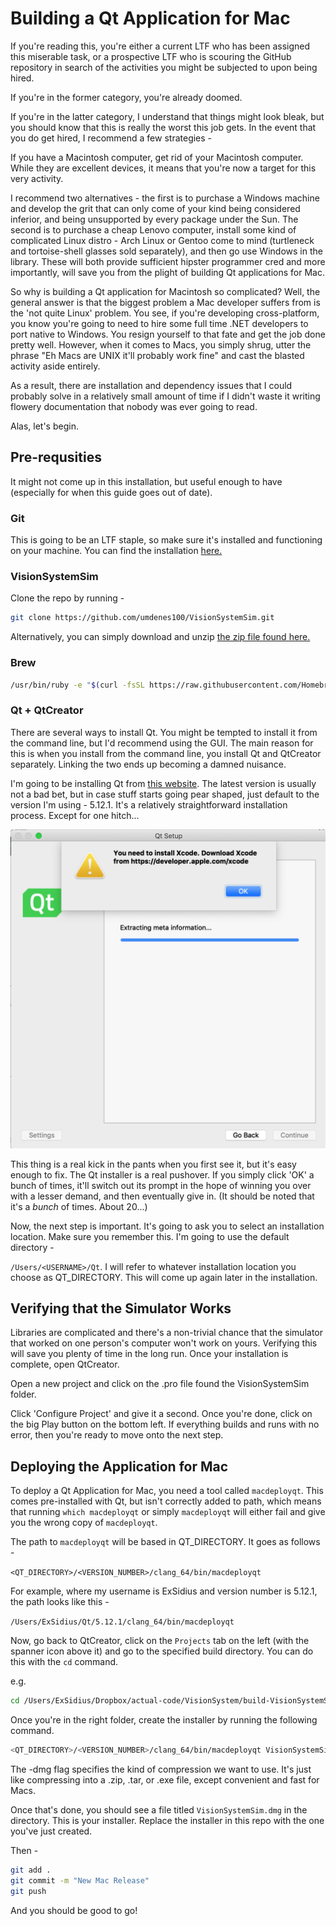 # Building a Qt Application for Mac

If you're reading this, you're either a current LTF who has been assigned this miserable task, or a prospective LTF who is scouring  the GitHub repository in search of the activities you might be subjected to upon being hired.

If you're in the former category, you're already doomed. 

If you're in the latter category, I understand that things might look bleak, but you should know that this is really the worst this job gets. In the event that you do get hired, I recommend a few strategies - 

If you have a Macintosh computer, get rid of your Macintosh computer. While they are excellent devices, it means that you're now a target for this very activity. 

I recommend two alternatives - the first is to purchase a Windows machine and develop the grit that can only come of your kind being considered inferior, and being unsupported by every package under the Sun. The second is to purchase a cheap Lenovo computer, install some kind of complicated Linux distro - Arch Linux or Gentoo come to mind (turtleneck and tortoise-shell glasses sold separately), and then go use Windows in the library. These will both provide sufficient hipster programmer cred and more importantly, will save you from the plight of building Qt applications for Mac.

So why is building a Qt application for Macintosh so complicated? Well, the general answer is that the biggest problem a Mac developer suffers from is the 'not quite Linux' problem. You see, if you're developing cross-platform, you know you're going to need to hire some full time .NET developers to port native to Windows. You resign yourself to that fate and get the job done pretty well. However, when it comes to Macs, you simply shrug, utter the phrase "Eh Macs are UNIX it'll probably work fine" and cast the blasted activity aside entirely.

As a result, there are installation and dependency issues that I could probably solve in a relatively small amount of time if I didn't waste it writing flowery documentation that nobody was ever going to read.

Alas, let's begin.

## Pre-requsities

It might not come up in this installation, but useful enough to have (especially for when this guide goes out of date).

### Git

This is going to be an LTF staple, so make sure it's installed and functioning on your machine. You can find the installation [here.](https://git-scm.com/download/mac)

### VisionSystemSim

Clone the repo by running - 

```bash
git clone https://github.com/umdenes100/VisionSystemSim.git
```

Alternatively, you can simply download and unzip [the zip file found here.](https://github.com/umdenes100/VisionSystemSim/archive/master.zip)

### Brew

```bash
/usr/bin/ruby -e "$(curl -fsSL https://raw.githubusercontent.com/Homebrew/install/master/install)"
```

### Qt + QtCreator

There are several ways to install Qt. You might be tempted to install it from the command line, but I'd recommend using the GUI. The main reason for this is when you install from the command line, you install Qt and QtCreator separately. Linking the two ends up becoming a damned nuisance.

I'm going to be installing Qt from [this website](https://www.qt.io/download-qt-installer). The latest version is usually not a bad bet, but in case stuff starts going pear shaped, just default to the version I'm using - 5.12.1. It's a relatively straightforward installation process. Except for one hitch...

![XCode needed to install Qt.](./img/xcode_needed.png)

This thing is a real kick in the pants when you first see it, but it's easy enough to fix. The Qt installer is a real pushover. If you simply click 'OK' a bunch of times, it'll switch out its prompt in the hope of winning you over with a lesser demand, and then eventually give in. (It should be noted that it's a *bunch* of times. About 20...)

Now, the next step is important. It's going to ask you to select an installation location. Make sure you remember this. I'm going to use the default directory - 

`/Users/<USERNAME>/Qt`. I will refer to whatever installation location you choose as QT_DIRECTORY. This will come up again later in the installation.

## Verifying that the Simulator Works

Libraries are complicated and there's a non-trivial chance that the simulator that worked on one person's computer won't work on yours. Verifying this will save you plenty of time in the long run. Once your installation is complete, open QtCreator.

Open a new project and click on the .pro file found the VisionSystemSim folder.

Click 'Configure Project' and give it a second. Once you're done, click on the big Play button on the bottom left. If everything builds and runs with no error, then you're ready to move onto the next step.

## Deploying the Application for Mac

To deploy a Qt Application for Mac, you need a tool called `macdeployqt`. This comes pre-installed with Qt, but isn't correctly added to path, which means that running `which macdeployqt` or simply `macdeployqt` will either fail and give you the wrong copy of `macdeployqt`.

The path to `macdeployqt` will be based in QT_DIRECTORY. It goes as follows - 

`<QT_DIRECTORY>/<VERSION_NUMBER>/clang_64/bin/macdeployqt`

For example, where my username is ExSidius and version number is 5.12.1, the path looks like this - 

`/Users/ExSidius/Qt/5.12.1/clang_64/bin/macdeployqt`

Now, go back to QtCreator, click on the `Projects` tab on the left (with the spanner icon above it) and go to the specified build directory. You can do this with the `cd` command.

e.g.
```bash
cd /Users/ExSidius/Dropbox/actual-code/VisionSystem/build-VisionSystemSim-Desktop_Qt_5_12_1_clang_64bit-Debug
```

Once you're in the right folder, create the installer by running the following command.

```bash
<QT_DIRECTORY>/<VERSION_NUMBER>/clang_64/bin/macdeployqt VisionSystemSim.app -dmg
```

The -dmg flag specifies the kind of compression we want to use. It's just like compressing into a .zip, .tar, or .exe file, except convenient and fast for Macs.

Once that's done, you should see a file titled `VisionSystemSim.dmg` in the directory. This is your installer. Replace the installer in this repo with the one you've just created.

Then - 

```bash
git add .
git commit -m "New Mac Release"
git push
```

And you should be good to go!
